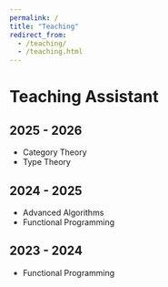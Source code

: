 ```yaml
---
permalink: /
title: "Teaching"
redirect_from: 
  - /teaching/
  - /teaching.html
---
```



Teaching Assistant
======

2025 - 2026
---------------
* Category Theory
* Type Theory

2024 - 2025
---------------
* Advanced Algorithms
* Functional Programming

2023 - 2024
---------------
* Functional Programming
  